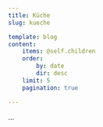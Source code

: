 ```yaml
---
title: Küche
slug: kueche

template: blog
content:
    items: @self.children
    order:
        by: date
        dir: desc
    limit: 5
    pagination: true

---
```


...